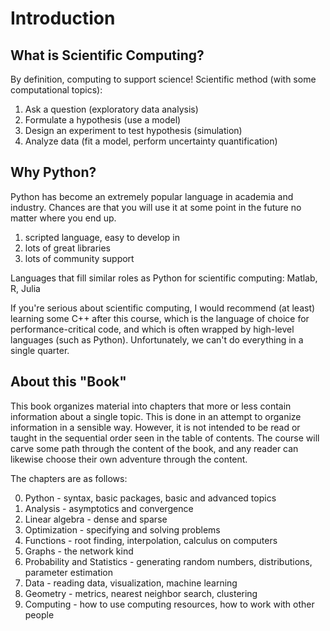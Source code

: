 # Introduction

## What is Scientific Computing?
By definition, computing to support science!  Scientific method (with some computational topics):

1. Ask a question (exploratory data analysis)
2. Formulate a hypothesis (use a model)
3. Design an experiment to test hypothesis (simulation)
4. Analyze data (fit a model, perform uncertainty quantification)

## Why Python?
Python has become an extremely popular language in academia and industry.  Chances are that you will use it at some point in the future no matter where you end up.

1. scripted language, easy to develop in
2. lots of great libraries
3. lots of community support

Languages that fill similar roles as Python for scientific computing: Matlab, R, Julia

If you're serious about scientific computing, I would recommend (at least) learning some C++ after this course, which is the language of choice for performance-critical code, and which is often wrapped by high-level languages (such as Python).  Unfortunately, we can't do everything in a single quarter.


## About this "Book"

This book organizes material into chapters that more or less contain information about a single topic.  This is done in an attempt to organize information in a sensible way.  However, it is not intended to be read or taught in the sequential order seen in the table of contents.  The course will carve some path through the content of the book, and any reader can likewise choose their own adventure through the content.

The chapters are as follows:

<ol start="0">
	<li>Python - syntax, basic packages, basic and advanced topics</li>
	<li> Analysis - asymptotics and convergence</li>
	<li> Linear algebra - dense and sparse</li>
	<li> Optimization - specifying and solving problems</li>
	<li> Functions - root finding, interpolation, calculus on computers</li>
	<li> Graphs - the network kind</li>
	<li> Probability and Statistics - generating random numbers, distributions, parameter estimation</li>
	<li> Data - reading data, visualization, machine learning</li>
	<li> Geometry - metrics, nearest neighbor search, clustering</li>
	<li> Computing - how to use computing resources, how to work with other people</li>
</ol>
